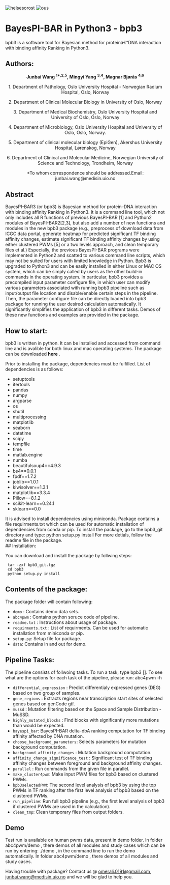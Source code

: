 ![helsesorost](https://user-images.githubusercontent.com/79196757/116503417-50eaa000-a8b6-11eb-9925-382c86dc97c9.png) ![ous](https://user-images.githubusercontent.com/79196757/116503445-652e9d00-a8b6-11eb-8985-df71a9a4b9f2.png)

# BayesPI-BAR in Python3 - bpb3

bpb3 is a software tool for Bayesian method for proteinâ€“DNA interaction with binding affinity Ranking in Python3.

## Authors:

  <p align="center"><strong>  Junbai Wang <sup>1*,2,5</sup>, Mingyi Yang <sup>3,4</sup>, Magnar Bjørås <sup>4,6</sup>  </strong></p>
  
  <p align="center">1. Department of Pathology, Oslo University Hospital - Norwegian Radium Hospital, Oslo, Norway </p>
  <p align="center">2. Department of Clinical Molecular Biology in University of Oslo, Norway </p>
  <p align="center">3. Department of Medical Biochemistry, Oslo University Hospital and University of Oslo, Oslo, Norway</p>
  <p align="center">4. Department of Microbiology, Oslo University Hospital and University of Oslo, Oslo, Norway. </p>
  <p align="center">5. Department of clinical molecular biology (EpiGen), Akershus University Hospital, Lørenskog, Norway </p>
  <p align="center">6. Department of Clinical and Molecular Medicine, Norwegian University of Science and Technology, Trondheim, Norway </p>
<p align="center">*To whom correspondence should be addressed.Email: junbai.wang@medisin.uio.no </p>

<head>
	

</head>


## Abstract
<div class="container-fluid abstract_des">

<div class="row"> 
	<p> 
	BayesPI-BAR3 (or bpb3) is Bayesian method for protein–DNA interaction with binding affinity Ranking in Python3. 
It is a command line tool, which not only includes all R functions of previous BayesPI-BAR [1] and Python2 modules of BayesPI-BAR2[2,3], 
but also add a number of new functions and modules in the new bpb3 package (e.g., preprocess of download data from ICGC data portal, 
generate heatmap for predicted significant TF binding affinity changes, estimate significant TF binding affinity changes by using 
either clustered PWMs [5] or a two levels approach, and clean temporary files et al.) Especially, the previous BayesPI-BAR programs 
were implemented in Python2 and scatted to various command line scripts, which may not be suited for users with limited knowledge in Python. 
Bpb3 is upgraded to Python3 and can be easily installed in either Linux or MAC OS system, which can be simply called by users as 
the other build-in commands in the operating system. In particular, bpb3 provides a precompiled input parameter configure file, 
in which user can modify various parameters associated with running bpb3 pipeline such as input/output file location and disable/enable certain steps in the pipeline. 
Then, the parameter configure file can be directly loaded into bpb3 package for running the user desired calculation automatically. 
It significantly simplifies the application of bpb3 in different tasks. Demos of these new functions and examples are provided in the package.
</p>
	
</div>


## How to start:
<div class="container-fluid abstract_des">
bpb3 is written in python. It can be installed and accessed from command line and is avalible for both linux and mac operating systems. The package can be downloaded <strong> here </strong> .

Prior to installing the package, dependencies must be fulfilled. List of dependencies is as follows:
<ul>
	<li>setuptools</li>
	<li>itertools</li>
	<li>pandas</li>
	<li>numpy</li>
	<li>argparse</li>
	<li>os</li>
	<li>shutil</li>
	<li>multiprocessing</li>
	<li>matplotlib</li>
	<li>seaborn</li>
	<li>datetime</li>
	<li>scipy</li>
	<li>tempfile</li>
	<li>time</li>
	<li>matlab.engine</li>
	<li>numba</li>
	<li>beautifulsoup4==4.9.3</li>
	<li>bs4==0.0.1</li>
	<li>fpdf==1.7.2</li>
	<li>joblib==1.0.1</li>
	<li>kiwisolver==1.3.1</li>
	<li>matplotlib==3.3.4</li>
	<li>Pillow==8.1.2</li>
	<li>scikit-learn==0.24.1</li>
	<li>sklearn==0.0</li>
	</ul>
It is advised to install dependencies using miniconda.
Package contains a file requirments.txt which can be used for automatic installation of dependencies from conda or pip.
To install the package, go to the bpb3_git directory and type: python setup.py install
For more detials, follow the readme file in the package.
</div>
## Installation:
<div class="container-fluid abstract_des">
		
<p>You can download and install the package by follwing steps:
	</p>
<pre class="bash"><code class="hljs"><span class="hljs-comment"> tar -zxf bpb3_git.tgz</span>
<span class="hljs-comment"> cd bpb3</span>
<span class="hljs-comment"> python setup.py install</span></code></pre>
	
	
	
## Contents of the package:
<div class="container-fluid abstract_des">
		
<p>The package folder will contain following:
	</p>
<ul>
	<li><code>demo</code> : Contains demo data sets.</li>
	<li><code>abc4pwm</code> : Contains python soruce code of pipeline.</li>
	<li><code>readme.txt</code> : Instructions about usage of package.</li>
	<li><code>requirments.txt</code> :  List of requirments. Can be used for automatic installation from miniconda or pip.</li>
	<li><code>setup.py</code>: Setup file for package.</li>
	<li><code>data</code>: Contains in and out for demo.</li>


</ul>	


## Pipeline Tasks:
<div class="container-fluid abstract_des">
<p>The pipeline consists of follwoing tasks. To run a task, type bpb3 <task> [<args>]. To see what are the options for each task of the pipeline, please run: abc4pwm -h </p>

<ul>
	<li><code>differential_expression</code> : Predict differentialy expressed genes (DEG) based on two group of samples.</li>
	<li><code>gene_regions</code> : Extracts regions near transcription start sites of selected genes based on genCode gtf. </li>
	<li><code>mussd</code> : Mutation filtering based on the Space and Sample Distribution - MuSSD.</li>
	<li><code>highly_mutated_blocks</code> : Find blocks with significantly more mutations than would be expected.</li>
	<li><code>bayespi_bar</code>: BayesPI-BAR delta-dbA ranking computation for TF binding affinity affected by DNA mutation.</li>
	<li><code>choose_background_parameters</code>: Selects parameters for mutation background computation.</li>
	<li><code>background_affinity_changes</code> : Mutation background computation.</li>
	<li><code>affinity_change_significance_test</code> : Significant test of TF binding affinity changes between foreground and background affinity changes.</li>
	<li><code>parallel</code> : Run commands from the given file in parallel.</li>
	<li><code>make_cluster4pwm</code>: Make input PWM files for bpb3 based on clustered PWMs.</li>
	<li><code>bpb3selectedPWM</code>: The second level analysis of bpb3 by using the top PWMs in TF ranking after the first level analysis of bpb3 based on the clustered PWMs.</li>
	<li><code>run_pipeline</code>: Run full bpb3 pipeline (e.g., the first level analysis of bpb3 if clustered PWMs are used in the calculation).</li>
	<li><code>clean_tmp</code>: Clean temporary files from output folders.</li>

</ul>	

## Demo
<div class="container-fluid abstract_des">

<p>Test run is available on human pwms data, present in demo folder.
In folder abc4pwm/demo , there demos of all modules and study cases which can be run by entering: ./demo , in the command line to run the demo automatically.
In folder abc4pwm/demo , there demos of all modules and study cases. </p>

Having trouble with package? Contact us @ omerali.0191@gmail.com, junbai.wang@medisin.uio.no and we will be glad to help you.
